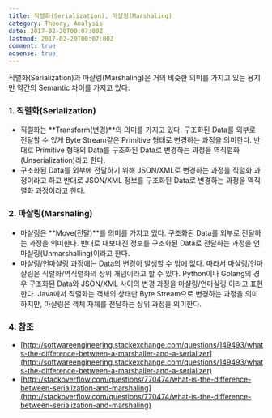 ```yaml
---
title: 직렬화(Serialization), 마샬링(Marshaling)
category: Theory, Analysis
date: 2017-02-20T00:07:00Z
lastmod: 2017-02-20T00:07:00Z
comment: true
adsense: true
---
```


직렬화(Serialization)과 마샬링(Marshaling)은 거의 비슷한 의미를 가지고 있는 용지만 약간의 Semantic 차이를 가지고 있다.

### 1. 직렬화(Serialization)

* 직렬화는 **Transform(변경)**의 의미를 가지고 있다. 구조화된 Data를 외부로 전달할 수 있게 Byte Stream같은 Primitive 형태로 변경하는 과정을 의미한다. 반대로 Primitive 형태의 Data를 구조화된 Data로 변경하는 과정을 역직렬화(Unserialization)라고 한다.
* 구조화된 Data를 외부에 전달하기 위해 JSON/XML로 변경하는 과정을 직렬화 과정이라고 하고 반대로 JSON/XML 정보를 구조화된 Data로 변경하는 과정을 역직렬화 과정이라고 한다.

### 2. 마샬링(Marshaling)

* 마샬링은 **Move(전달)**를 의미를 가지고 있다. 구조화된 Data를 외부로 전달하는 과정을 의미한다. 반대로 내보내진 정보를 구조화된 Data로 전달하는 과정을 언마샬링(Unmarshalling)이라고 한다.
* 마샬링/언마샬링 과정에는 Data의 변경이 발생할 수 밖에 없다. 따라서 마샬링/언마샬링은 직렬화/역직렬화의 상위 개념이라고 할 수 있다. Python이나 Golang의 경우 구조화된 Data와 JSON/XML 사이의 변경 과정을 마샬링/언마샬링 이라고 표현한다. Java에서 직렬화는 객체의 상태만 Byte Stream으로 변경하는 과정을 의미하지만, 마샬링은 객체 자체를 전달하는 상위 과정을 의미한다.

### 4. 참조

* [http://softwareengineering.stackexchange.com/questions/149493/whats-the-difference-between-a-marshaller-and-a-serializer](http://softwareengineering.stackexchange.com/questions/149493/whats-the-difference-between-a-marshaller-and-a-serializer)
* [http://stackoverflow.com/questions/770474/what-is-the-difference-between-serialization-and-marshaling](http://stackoverflow.com/questions/770474/what-is-the-difference-between-serialization-and-marshaling)
